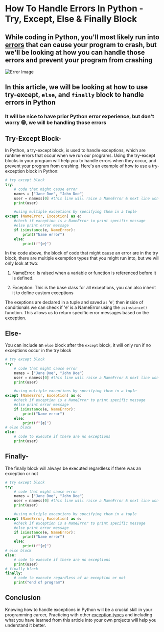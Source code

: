# How To Handle Errors In Python - Try, Except, Else & Finally Block

## While coding in Python, you'll most likely run into [errors](https://www.freecodecamp.org/news/common-errors-in-python-and-how-to-fix-them/) that can cause your program to crash, but we'll be looking at how you can handle those errors and prevent your program from crashing

![Error Image](./img/error.jpeg)

## In this article, we will be looking at how to use try-except, `else`, and `finally` block to handle errors in Python

### It will be nice to have prior Python error experience, but don't worry 😁, we will be handling those errors

## Try-Except Block-

In Python, a try-except block, is used to handle exceptions, which are runtime errors that occur when we run our programs. Using the try-except blocks in your program will help you to handle errors when they occur, and prevent your program from crashing. Here's an example of how to use a try-exception block in Python:

```python
# try except block
try: 
    # code that might cause error
    names = ["Jane Doe", "John Doe"] 
    user = namess[0] #this line will raise a NameError & next line won't execute
    print(user)

    #using multiple exceptions by specifying them in a tuple
except (NameError, Exception) as e: 
    #check if exception is a NameError to print specific message
    #else print error message
    if isinstance(e, NameError): 
        print("Name error")
    else: 
        print(f"{e}")
```

In the code above, the block of code that might cause an error are in the try block, there are multiple exemption types that you might run into, but we will only look at two:

1. NameError: Is raised when a variable or function is referenced before it is defined.

2. Exception: This is the base class for all exceptions, you can also inherit it to define custom exceptions

The exeptions are declared in a tuple and saved `as` 'e', then inside of conditionals we can check if 'e' is a NameError using the `isinstance()` function. This allows us to return specific error messages based on the exception.

## Else-

You can include an `else` block after the `except` block, it will only run if no exceptions occur in the try block

```python
# try except block
try: 
    # code that might cause error
    names = ["Jane Doe", "John Doe"] 
    user = namess[0] #this line will raise a NameError & next line won't execute
    print(user)

    #using multiple exceptions by specifying them in a tuple
except (NameError, Exception) as e: 
    #check if exception is a NameError to print specific message
    #else print error message
    if isinstance(e, NameError): 
        print("Name error")
    else: 
        print(f"{e}")
# else block 
else:
    # code to execute if there are no exceptions
    print(user)
```

## Finally-

The finally block will always be executed regardless if there was an exception or not

```python
# try except block
try: 
    # code that might cause error
    names = ["Jane Doe", "John Doe"] 
    user = namess[0] #this line will raise a NameError & next line won't execute
    print(user)

    #using multiple exceptions by specifying them in a tuple
except (NameError, Exception) as e: 
    #check if exception is a NameError to print specific message
    #else print error message
    if isinstance(e, NameError): 
        print("Name error")
    else: 
        print(f"{e}")
# else block 
else:
    # code to execute if there are no exceptions
    print(user)
# finally block
finally:
    # code to execute regardless of an exception or not
    print("end of program")
```

## Conclusion

Knowing how to handle exceptions in Python will be a crucial skill in your programming career, Practicing with other [exception types](https://docs.python.org/3/library/exceptions.html) and including what you have learned from this article into your own projects will help you understand it better.
